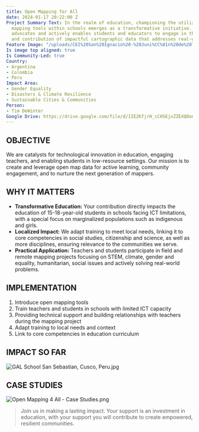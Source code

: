 ```yaml
---
title: Open Mapping for All
date: 2024-01-17 20:22:00 Z
Project Summary Text: In the realm of education, championing the utilization of open
  mapping tools within schools emerges as a transformative initiative. The OM4A initiative
  advocates and actively enables students and educators to engage in the creation
  and contribution of impactful cartographic data that addresses real-world issues.
Feature Image: "/uploads/CEI%20San%20Ignacio%20-%20Juni%CC%81n%20de%20los%20Andes,%20Argentina.png"
Is image top aligned: true
Is Community-Led: true
Country:
- Argentina
- Colombia
- Peru
Impact Area:
- Gender Equality
- Disasters & Climate Resilience
- Sustainable Cities & Communities
Person:
- Tim DeWinter
Google Drive: https://drive.google.com/file/d/1IE2KfjrH_cCH5EjxZZEXQ8on_Y2wkio1/view?usp=sharing
---
```


## OBJECTIVE
We are catalysts for technological innovation in education, engaging teachers, and enabling students in low-resource settings. Our mission is to create and leverage open map data for active learning, community engagement, and to nurture the next generation of mappers.

## WHY IT MATTERS
* **Transformative Education:** Your contribution directly impacts the education of 15-18-year-old students in schools facing ICT limitations, with a special focus on marginalized populations such as indigenous and girls.
* **Localized Impact:** We adapt training to meet local needs, linking it to core competencies in social studies, citizenship and science, as well as more disciplines, ensuring relevance to the communities we serve.
* **Practical Application:** Teachers and students participate in field and remote mapping projects focusing on STEM, climate, gender and equality, humanitarian, social issues and actively solving real-world problems.


## IMPLEMENTATION
1. Introduce open mapping tools
2. Train teachers and students in schools with limited ICT capacity
3. Providing technical support and building relationships with teachers during the mapping project
4. Adapt training to local needs and context
5. Link to core competencies in education curriculum


## IMPACT SO FAR
![GAL School San Sebastian, Cusco, Peru.jpg](/uploads/GAL%20School%20San%20Sebastian,%20Cusco,%20Peru.jpg)

## CASE STUDIES
![Open Mapping 4 All - Case Studies.png](/uploads/Open%20Mapping%204%20All%20-%20Case%20Studies.png)


> Join us in making a lasting impact. Your support is an investment in education, with your support you will contribute to create empowered, resilient communities.